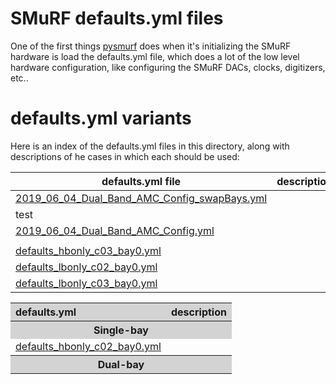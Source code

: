 # SMuRF defaults.yml files

One of the first things [pysmurf](https://github.com/slaclab/pysmurf)
does when it's initializing the SMuRF hardware is load the
defaults.yml file, which does a lot of the low level hardware
configuration, like configuring the SMuRF DACs, clocks, digitizers,
etc..

# defaults.yml variants

Here is an index of the defaults.yml files in this directory, along
with descriptions of he cases in which each should be used:

| defaults.yml file | description |
|-------------------|-------------|
|[2019_06_04_Dual_Band_AMC_Config_swapBays.yml](2019_06_04_Dual_Band_AMC_Config_swapBays.yml)|
 test |
|[2019_06_04_Dual_Band_AMC_Config.yml](2019_06_04_Dual_Band_AMC_Config.yml)|
||
|[defaults_hbonly_c03_bay0.yml](defaults_hbonly_c03_bay0.yml)|
|[defaults_lbonly_c02_bay0.yml](defaults_lbonly_c02_bay0.yml)|
|[defaults_lbonly_c03_bay0.yml](defaults_lbonly_c03_bay0.yml)|

<table>  
<tr>  
      <th style="text-align:left; background-color: lightgray">defaults.yml</th>  
      <th style="text-align:left; background-color: lightgray">description</th>    
</tr>  
<tr>  
      <th colspan="2" style="background-color: lightgray">Single-bay</th>
</tr>
<tr>  
      <td><a href="defaults_hbonly_c02_bay0.yml">defaults_hbonly_c02_bay0.yml</a></td>  
      <td></td>  
</tr>  
<tr>
      <th colspan="2" style="background-color: lightgray">Dual-bay</th>
</tr>
</table>


